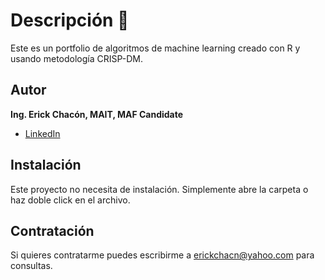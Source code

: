 # Descripción 🚨
Este es un portfolio de algoritmos de machine learning creado con R y usando metodología CRISP-DM. 

## Autor
**Ing. Erick Chacón, MAIT, MAF Candidate**

* [LinkedIn](https://www.linkedin.com/in/erickfernandochacon/)

## Instalación
Este proyecto no necesita de instalación. Simplemente abre la carpeta o haz doble click en el archivo.

## Contratación
Si quieres contratarme puedes escribirme a erickchacn@yahoo.com para consultas.
